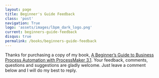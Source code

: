 ```yaml
---
layout: page
title: Beginner's Guide Feedback
class: 'post'
navigation: True
logo: 'assets/images/lbpm_dark_logo.png'
current: beginners-guide-feedback
disqus: true
permalink: /books/beginners-guide-feedback
---
```


Thanks for purchasing a copy of my book, [A Beginner’s Guide to Business Process Automation with ProcessMaker 3.1](/books). Your feedback, comments, questions and suggestions are gladly welcome. Just leave a comment below and I will do my best to reply.